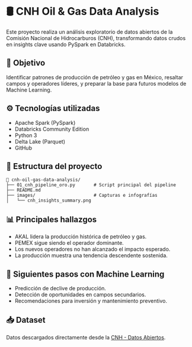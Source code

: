 # 🛢️ CNH Oil & Gas Data Analysis

Este proyecto realiza un análisis exploratorio de datos abiertos de la Comisión Nacional de Hidrocarburos (CNH), transformando datos crudos en insights clave usando PySpark en Databricks.

## 📌 Objetivo
Identificar patrones de producción de petróleo y gas en México, resaltar campos y operadores líderes, y preparar la base para futuros modelos de Machine Learning.

## ⚙️ Tecnologías utilizadas
- Apache Spark (PySpark)
- Databricks Community Edition
- Python 3
- Delta Lake (Parquet)
- GitHub

## 🧪 Estructura del proyecto

```
📁 cnh-oil-gas-data-analysis/
├── 01_cnh_pipeline_oro.py       # Script principal del pipeline
├── README.md
├── images/                      # Capturas e infografías
│   └── cnh_insights_summary.png
```

## 📊 Principales hallazgos

- AKAL lidera la producción histórica de petróleo y gas.
- PEMEX sigue siendo el operador dominante.
- Los nuevos operadores no han alcanzado el impacto esperado.
- La producción muestra una tendencia descendente sostenida.

## 🤖 Siguientes pasos con Machine Learning

- Predicción de declive de producción.
- Detección de oportunidades en campos secundarios.
- Recomendaciones para inversión y mantenimiento preventivo.

## 📥 Dataset

Datos descargados directamente desde la [CNH - Datos Abiertos](https://datos.gob.mx/busca/organization/cnh).
